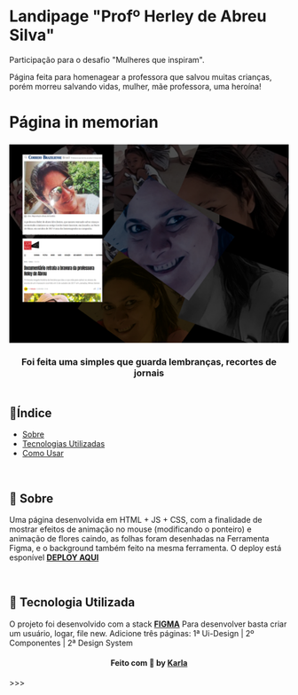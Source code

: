 # Landipage "Profº Herley de Abreu Silva"
Participação para o desafio "Mulheres que inspiram".

Página feita para homenagear a professora que salvou muitas crianças, porém morreu salvando vidas, mulher, mãe professora, uma heroína!

# Página in memorian
<h3 align="center">
   <img alt="A Mulher Heroína" title="#logo" src="https://github.com/karlacorrea/Landipage-HerleydeAbreu/blob/main/img/0001.png">
   <br><br>
   <b>Foi feita uma simples que guarda lembranças, recortes de jornais</b>  
<b> </b>
   <br><br>
 
 <p align="center">
  
  </a>
 </p>
</h3>

## 🔖Índice

- [Sobre](#sobre)
- [Tecnologias Utilizadas](#tecnologias-utilizadas)
- [Como Usar](#como-usar)


<br>

<a id="sobre"></a>
## 🧐 Sobre

Uma página desenvolvida em HTML + JS + CSS, com a finalidade de mostrar efeitos de animação no mouse (modificando o ponteiro) e animação de flores caindo, as folhas foram desenhadas na Ferramenta Figma, e o background também feito na mesma ferramenta.
O deploy está esponível **[DEPLOY AQUI](https://professoraherley.netlify.app/)**
</p>


 
<br>

<a id="tecnologias-utilizadas"></a>
## 🚀 Tecnologia Utilizada

O projeto foi desenvolvido com a stack **[FIGMA](https://figma.com/)**
Para desenvolver basta criar um usuário, logar, file new. 
Adicione três páginas:
1ª Ui-Design | 2º Componentes | 2ª Design System





<h4 align="center">
    Feito com 🧡 by <a href="https://www.linkedin.com/in/gamerkarla/" target="_blank">Karla</a>
</h4>
>>>

